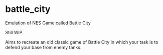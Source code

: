 # battle_city
Emulation of NES Game called Battle City

Still WIP

Aims to recreate an old classic game of Battle City in which your task is to defend your base from enemy tanks.
